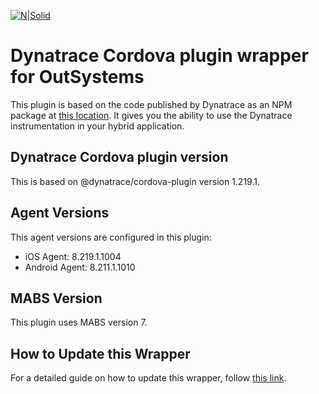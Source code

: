 [![N|Solid](https://assets.dynatrace.com/content/dam/dynatrace/misc/dynatrace_web.png)](https://dynatrace.com)

# Dynatrace Cordova plugin wrapper for OutSystems

This plugin is based on the code published by Dynatrace as an NPM package at [this location](https://www.npmjs.com/package/@dynatrace/cordova-plugin).
It gives you the ability to use the Dynatrace instrumentation in your hybrid application.

## Dynatrace Cordova plugin version

This is based on @dynatrace/cordova-plugin version 1.219.1.

## Agent Versions

This agent versions are configured in this plugin:

* iOS Agent: 8.219.1.1004
* Android Agent: 8.211.1.1010

## MABS Version
This plugin uses MABS version 7.

## How to Update this Wrapper
For a detailed guide on how to update this wrapper, follow [this link](https://docs.google.com/document/d/13lT8y2HEYJd2ElD3txKWuGyFeun1xPzZ349WojzxnUM/edit#).
